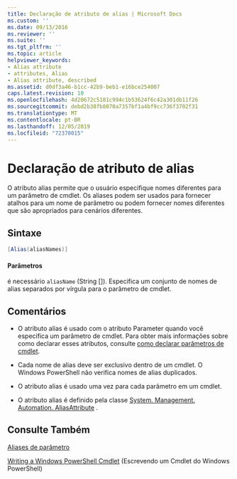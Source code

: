 ```yaml
---
title: Declaração de atributo de alias | Microsoft Docs
ms.custom: ''
ms.date: 09/13/2016
ms.reviewer: ''
ms.suite: ''
ms.tgt_pltfrm: ''
ms.topic: article
helpviewer_keywords:
- Alias attribute
- attributes, Alias
- Alias attribute, described
ms.assetid: d0df3a46-b1cc-42b9-beb1-e16bce254007
caps.latest.revision: 10
ms.openlocfilehash: 4d20672c5181c994c1b53624f6c42a301db11f26
ms.sourcegitcommit: debd2b38fb8070a7357bf1a4bf9cc736f3702f31
ms.translationtype: MT
ms.contentlocale: pt-BR
ms.lasthandoff: 12/05/2019
ms.locfileid: "72370015"
---
```

# <a name="alias-attribute-declaration"></a>Declaração de atributo de alias

O atributo alias permite que o usuário especifique nomes diferentes para um parâmetro de cmdlet. Os aliases podem ser usados para fornecer atalhos para um nome de parâmetro ou podem fornecer nomes diferentes que são apropriados para cenários diferentes.

## <a name="syntax"></a>Sintaxe

```csharp
[Alias(aliasNames)]
```

#### <a name="parameters"></a>Parâmetros

é necessário `aliasName` (String []). Especifica um conjunto de nomes de alias separados por vírgula para o parâmetro de cmdlet.

## <a name="remarks"></a>Comentários

- O atributo alias é usado com o atributo Parameter quando você especifica um parâmetro de cmdlet. Para obter mais informações sobre como declarar esses atributos, consulte [como declarar parâmetros de cmdlet](./how-to-declare-cmdlet-parameters.md).

- Cada nome de alias deve ser exclusivo dentro de um cmdlet. O Windows PowerShell não verifica nomes de alias duplicados.

- O atributo alias é usado uma vez para cada parâmetro em um cmdlet.

- O atributo alias é definido pela classe [System. Management. Automation. AliasAttribute](/dotnet/api/System.Management.Automation.AliasAttribute) .

## <a name="see-also"></a>Consulte Também

[Aliases de parâmetro](./parameter-aliases.md)

[Writing a Windows PowerShell Cmdlet](./writing-a-windows-powershell-cmdlet.md) (Escrevendo um Cmdlet do Windows PowerShell)
